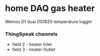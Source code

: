 # home DAQ gas heater
Wemos D1 dual DS1820 temperature logger

### ThingSpeak channels

- field 2 - heater Inlet
- field 3 - heater Outlet
